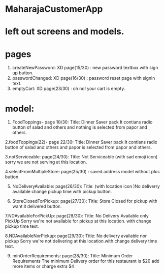 # MaharajaCustomerApp
# left out screens and models.

# pages
1. createNewPassword: XD page(15/30) : new password textbox with sign up button.
2. passwordChanged: XD page(16/30) : password reset page with signin text.
3. emptyCart: XD page(23/30) : oh no! your cart is empty.

# model:
1. FoodToppings- page 10/30: Title: Dinner Saver pack
It contians radio button of salad and others and nothing is selected from papor and others. 

2.foodToppings(22)- page 22/30: Title: Dinner Saver pack
It contians radio button of salad and others and papor is selected from papor and others.

3.notServiceable: page(24/30): Title: Not Serviceable (with sad emoji icon)
sorry we are not serving at this location.

4.selectFromMultipleStore: page(25/30) : saved address model without plus button.

5. NoDeliveryAvailable: page(26/30): Title: (with location icon )No deliverry available
change pickup time with pickup button.

6. StoreClosedForPickup: page(27/30): Title: Store Closed for pickup 
with want it delivered button.

7.NDAvailableForPickUp: page(28/30): Title: No Delivery Available only PickUp
Sorry we're not available for pickup at this location. with change pickup time text.

8.NDAvailableNorPickup: page(29/30): Title: No delivery available nor pickup
Sorry we're not delivering at this location.with  change delivery time text.

9. minOrderRequirements: page(28/30): Title: Minimum Order Requirements
The minimum Delivery order for this restaurant is $20 add more items or charge extra $4
